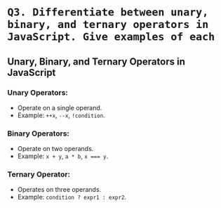 # ```Q3. Differentiate between unary, binary, and ternary operators in JavaScript. Give examples of each```

## Unary, Binary, and Ternary Operators in JavaScript

### Unary Operators:
- Operate on a single operand.
- Example: `++x`, `--x`, `!condition`.

### Binary Operators:
- Operate on two operands.
- Example: `x + y`, `a * b`, `x === y`.

### Ternary Operator:
- Operates on three operands.
- Example: `condition ? expr1 : expr2`.
